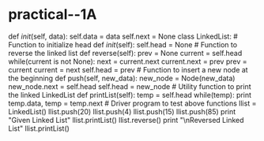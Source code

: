 # practical--1A
def _init_(self, data):           self.data = data           self.next = None  class LinkedList:       # Function to initialize head       def _init_(self):           self.head = None      # Function to reverse the linked list       def reverse(self):           prev = None          current = self.head           while(current is not None):               next = current.next              current.next = prev               prev = current               current = next          self.head = prev                  # Function to insert a new node at the beginning       def push(self, new_data):           new_node = Node(new_data)           new_node.next = self.head           self.head = new_node         # Utility function to print the linked LinkedList       def printList(self):           temp = self.head           while(temp):               print temp.data,               temp = temp.next              # Driver program to test above functions   llist = LinkedList()   llist.push(20)   llist.push(4)   llist.push(15)   llist.push(85)   print "Given Linked List" llist.printList()  llist.reverse()   print "\nReversed Linked List" llist.printList()
